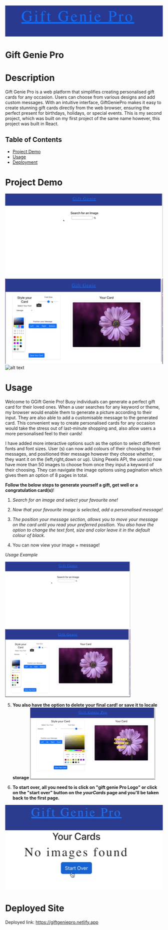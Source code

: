 ![alt text](<giftgeniepro logo.jpeg>)

# Gift Genie Pro

# Description
Gift Genie Pro is a web platform that simplifies creating personalised gift cards for any occasion. Users can choose from various designs and add custom messages. With an intuitive interface, GiftGeniePro makes it easy to create stunning gift cards directly from the web browser, ensuring the perfect present for birthdays, holidays, or special events. This is my second project, which was built on my first project of the same name however, this project was built in React.

## Table of Contents

* [Project Demo](#Deployment)
* [Usage](#Usage)
* [Deployment](#Deployment)


# Project Demo

![alt text](<Large GIF (1396x742).gif>)
![alt text](<Large GIF (1352x734).gif>)
![alt text](<Large GIF (1264x726).gif>)

# Usage
Welcome to GGift Genie Pro! Busy individuals can generate a perfect gift card for their loved ones. When a user searches for any keyword or theme, my browser would enable them to generate a picture according to their input. They are also able to add a customisable message to the generated card. This convenient way to create personalised cards for any occasion would take the stress out of last-minute shopping and, also allow users a more personalised feel to their cards!

I have added more interactive options such as the option to select different fonts and font sizes. User (s) can now add colours of their choosing to their messages, and positioned thier message however they choose whether, they want it on the (left,right,down or up). Using Pexels API, the user(s) now have more than 50 images to choose from once they input a keyword of their choosing. They can navigate the image options using pagination which gives them an option of 8 pages in total.


 **Follow the below steps to generate yourself a gift, get well or a congratulation card(s)**!

1. *Search for an image and select your favourite one!*

2. *Now that your favourite image is selected, add a personalised message!*

3. *The position your message section, allows you to move your message on the card until you read your preferred position. You also have the option to change the text font, size and color leave it in the default colour of black.*

4. You can now view your image + message!


*Usage Example*

![alt text](<Small GIF (400x213).gif>)
![alt text](<Small GIF (400x217).gif>)

5. **You also have the option to delete your final card! or save it to locale storage**
![alt text](<Small GIF (400x230).gif>)

6. **To start over, all you need to is click on "gift genie Pro Logo"  or click on the "start over" button on the *yourCards* page and you'll be taken back to the first page.**

![alt text](<Screenshot 2024-03-30 at 01.23.08.png>)

# Deployed Site

Deployed link: https://giftgeniepro.netlify.app


